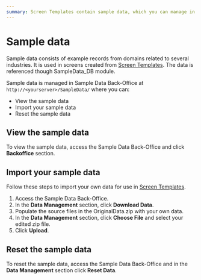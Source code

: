 ```yaml
---
summary: Screen Templates contain sample data, which you can manage in a back-office. You can view, reset and add your own data.
---
```


# Sample data

Sample data consists of example records from domains related to several industries. It is used in screens created from [Screen Templates](<screen-templates.md>). The data is referenced though SampleData_DB module.

Sample data is managed in Sample Data Back-Office at `http://<yourserver>/SampleData/` where you can:

* View the sample data
* Import your sample data
* Reset the sample data

## View the sample data

To view the sample data, access the Sample Data Back-Office and click **Backoffice** section.

## Import your sample data

Follow these steps to import your own data for use in [Screen Templates](<screen-templates.md>).

1. Access the Sample Data Back-Office.
2. In the **Data Management** section, click **Download Data**.
3. Populate the source files in the OriginalData.zip with your own data.
4. In the **Data Management** section, click **Choose File** and select your edited zip file.
5. Click **Upload**.

## Reset the sample data

To reset the sample data, access the Sample Data Back-Office and in the **Data Management** section click **Reset Data**.
